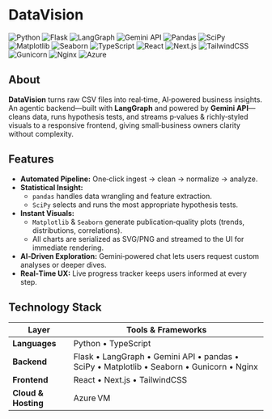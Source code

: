 # DataVision

![Python](https://img.shields.io/badge/Python-3776AB?logo=python&logoColor=white&style=for-the-badge)
![Flask](https://img.shields.io/badge/Flask-000000?logo=flask&logoColor=white&style=for-the-badge)
![LangGraph](https://img.shields.io/badge/LangGraph-FFCC00?style=for-the-badge)
![Gemini API](https://img.shields.io/badge/Gemini%20API-4285F4?style=for-the-badge&logo=google&logoColor=white)
![Pandas](https://img.shields.io/badge/Pandas-150458?logo=pandas&logoColor=white&style=for-the-badge)
![SciPy](https://img.shields.io/badge/SciPy-8CAAE6?logo=scipy&logoColor=white&style=for-the-badge)
![Matplotlib](https://img.shields.io/badge/Matplotlib-11557C?logo=matplotlib&logoColor=white&style=for-the-badge)
![Seaborn](https://img.shields.io/badge/Seaborn-4479A1?logo=seaborn&logoColor=white&style=for-the-badge)
![TypeScript](https://img.shields.io/badge/TypeScript-3178C6?logo=typescript&logoColor=white&style=for-the-badge)
![React](https://img.shields.io/badge/React-20232A?logo=react&logoColor=61DAFB&style=for-the-badge)
![Next.js](https://img.shields.io/badge/Next.js-000000?logo=nextdotjs&logoColor=white&style=for-the-badge)
![TailwindCSS](https://img.shields.io/badge/TailwindCSS-06B6D4?logo=tailwindcss&logoColor=white&style=for-the-badge)
![Gunicorn](https://img.shields.io/badge/Gunicorn-499848?logo=gunicorn&logoColor=white&style=for-the-badge)
![Nginx](https://img.shields.io/badge/Nginx-009639?logo=nginx&logoColor=white&style=for-the-badge)
![Azure](https://img.shields.io/badge/Azure-0078D4?logo=microsoftazure&logoColor=white&style=for-the-badge)

## About

**DataVision** turns raw CSV files into real‑time, AI‑powered business insights.  
An agentic backend—built with **LangGraph** and powered by **Gemini API**—cleans data, runs hypothesis tests, and streams p‑values & richly‑styled visuals to a responsive frontend, giving small‑business owners clarity without complexity.

## Features

- **Automated Pipeline:** One‑click ingest → clean → normalize → analyze.  
- **Statistical Insight:**  
  - `pandas` handles data wrangling and feature extraction.  
  - `SciPy` selects and runs the most appropriate hypothesis tests.  
- **Instant Visuals:**  
  - `Matplotlib` & `Seaborn` generate publication‑quality plots (trends, distributions, correlations).  
  - All charts are serialized as SVG/PNG and streamed to the UI for immediate rendering.  
- **AI‑Driven Exploration:** Gemini‑powered chat lets users request custom analyses or deeper dives.  
- **Real‑Time UX:** Live progress tracker keeps users informed at every step.

## Technology Stack

| Layer | Tools & Frameworks |
|-------|--------------------|
| **Languages** | Python • TypeScript |
| **Backend** | Flask • LangGraph • Gemini API • pandas • SciPy • Matplotlib • Seaborn • Gunicorn • Nginx |
| **Frontend** | React • Next.js • TailwindCSS |
| **Cloud & Hosting** | Azure VM |
